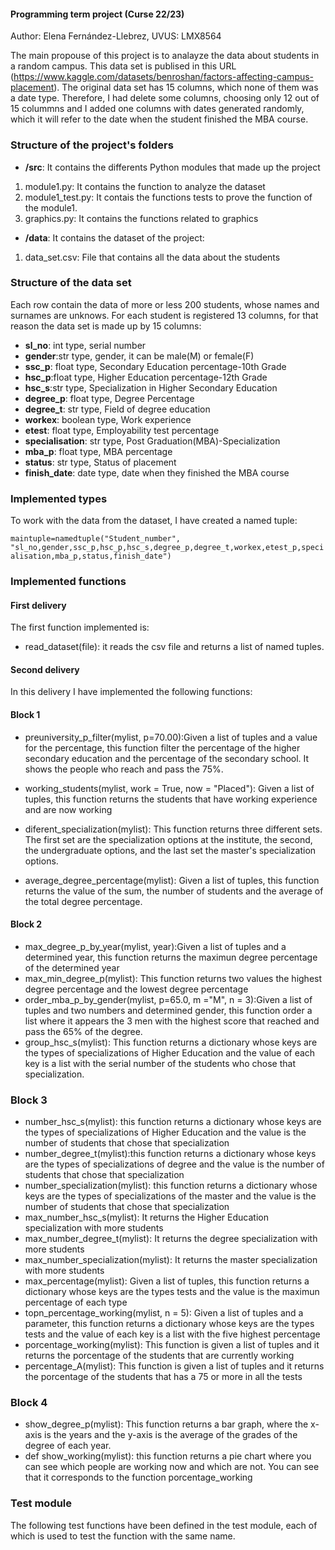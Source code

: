 #### Programming term project (Curse 22/23)

Author: Elena Fernández-Llebrez, UVUS: LMX8564

The main propouse of this project is to analayze the data about students in a random campus. 
This data set is publised in this URL (https://www.kaggle.com/datasets/benroshan/factors-affecting-campus-placement). The original data set has 15 columns, which none of them was a date type. Therefore, I had delete some columns, choosing only 12 out of 15 colummns and I added one columns with dates generated randomly, which it will refer to the date when the student finished the MBA course.

### Structure of the project's folders
- **/src**: It contains the differents Python modules that made up the project
 1. module1.py: It contains the function to analyze the dataset
 2. module1_test.py: It contais the functions tests to prove the function of the module1.
 3. graphics.py: It contains the functions related to graphics

- **/data**: It contains the dataset of the project:
1. data_set.csv: File that contains all the data about the students

### Structure of the data set
Each row contain the data of more or less 200 students, whose names and surnames are unknows.
For each student is registered 13 columns, for that reason the data set is made up by 15 columns:
- **sl_no**: int type, serial number
- **gender**:str type, gender, it can be male(M) or female(F)
- **ssc_p**: float type, Secondary Education percentage-10th Grade
- **hsc_p**:float type, Higher Education percentage-12th Grade
- **hsc_s**:str type, Specialization in Higher Secondary Education
- **degree_p**: float type, Degree Percentage
- **degree_t**: str type, Field of degree education
- **workex**: boolean type, Work experience
- **etest**: float type, Employability test percentage
- **specialisation**: str type, Post Graduation(MBA)-Specialization
- **mba_p**: float type, MBA percentage
- **status**: str type, Status of placement
- **finish_date**: date type, date when they finished the MBA course

### Implemented types
To work with the data from the dataset, I have created a named tuple:

`maintuple=namedtuple("Student_number", "sl_no,gender,ssc_p,hsc_p,hsc_s,degree_p,degree_t,workex,etest_p,specialisation,mba_p,status,finish_date")`

### Implemented functions

#### First delivery
The first function implemented is:
- read_dataset(file): it reads the csv file and returns a list of named tuples.

#### Second delivery
In this delivery I have implemented the following functions:

#### Block 1
- preuniversity_p_filter(mylist, p=70.00):Given a list of tuples and a value for the percentage, this function filter the percentage of the higher secondary education and the percentage of the secondary school. It shows the people who reach and pass the 75%.

- working_students(mylist, work = True, now = "Placed"): Given a list of tuples, this function returns the students that have working experience and are now working
- diferent_specialization(mylist): This function returns three different sets. The first set are the specialization options at the institute, the second, the undergraduate options, and the last set the master's specialization options.

- average_degree_percentage(mylist): Given a list of tuples, this function returns the value of the sum, the number of students and the average of the total degree percentage.

#### Block 2
- max_degree_p_by_year(mylist, year):Given a list of tuples and a determined year, this function returns the maximun degree percentage of the determined year
- max_min_degree_p(mylist): This function returns two values the highest degree percentage and the lowest degree percentage
- order_mba_p_by_gender(mylist, p=65.0, m ="M", n = 3):Given a list of tuples and two numbers and determined gender, this function order a list where it appears the 3 men with the highest score that reached and pass the 65% of the degree.
- group_hsc_s(mylist): This function returns a dictionary whose keys are the types of specializations of Higher Education and the value of each key is a list with the serial number of the students who chose that specialization.

### Block 3
- number_hsc_s(mylist): this function returns a dictionary whose keys are the types of specializations of Higher Education and the value is the number of students that chose that specialization
- number_degree_t(mylist):this function returns a dictionary whose keys are the types of specializations of degree and the value is the number of students that chose that specialization
- number_specialization(mylist):  this function returns a dictionary whose keys are the types of specializations of the master and the value is the number of students that chose that specialization
-  max_number_hsc_s(mylist): It returns the Higher Education specialization with more students
-  max_number_degree_t(mylist): It returns the degree specialization with more students
-  max_number_specialization(mylist): It returns the master specialization with more students
-  max_percentage(mylist): Given a list of tuples, this function returns a dictionary whose keys are the types tests and the value is the maximun percentage of each type
-  topn_percentage_working(mylist, n = 5): Given a list of tuples and a parameter, this function returns a dictionary whose keys are the types tests and the value of each key is a list with the five highest percentage
-  porcentage_working(mylist): This function is given a list of tuples and it returns the porcentage of the students that are currently working
-  percentage_A(mylist): This function is given a list of tuples and it returns the porcentage of the students that has a 75 or more in all the tests

### Block 4
- show_degree_p(mylist): This function returns a bar graph, where the x-axis is the years and the y-axis is the average of the grades of the degree of each year.
- def show_working(mylist): this function returns a pie chart where you can see which people are working now and which are not. You can see that it corresponds to the function porcentage_working

### Test module
The following test functions have been defined in the test module, each of which is used to test the function with the same name. 

